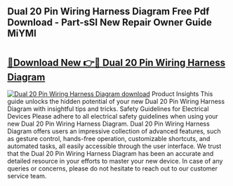 ## Dual 20 Pin Wiring Harness Diagram Free Pdf Download - Part-sSI New Repair Owner Guide MiYMl

# <h2><a href="http://dfriie.blite.top/?on=Dual+20+Pin+Wiring+Harness+Diagram">🔗Download New 👉🔴 Dual 20 Pin Wiring Harness Diagram</a></h2>

[![Dual 20 Pin Wiring Harness Diagram download](https://i.imgur.com/lujVjoI.png)](http://dfriie.blite.top/?on=Dual+20+Pin+Wiring+Harness+Diagram)
Product Insights This guide unlocks the hidden potential of your new Dual 20 Pin Wiring Harness Diagram with insightful tips and tricks. Safety Guidelines for Electrical Devices Please adhere to all electrical safety guidelines when using your new Dual 20 Pin Wiring Harness Diagram. Dual 20 Pin Wiring Harness Diagram offers users an impressive collection of advanced features, such as gesture control, hands-free operation, customizable shortcuts, and automated tasks, all easily accessible through the user interface. We trust that the Dual 20 Pin Wiring Harness Diagram has been an accurate and detailed resource in your efforts to master your new device. In case of any queries or concerns, please do not hesitate to reach out to our customer service team.
